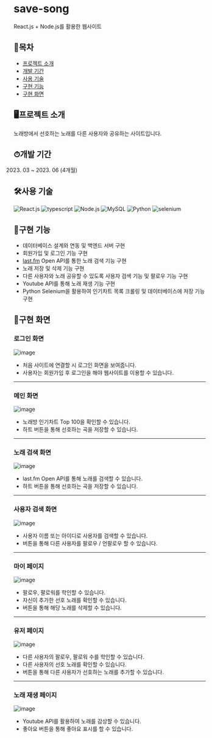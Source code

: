 # save-song
React.js + Node.js를 활용한 웹사이트

## 📒목차
- [프로젝트 소개](#프로젝트-소개)
- [개발 기간](#개발-기간)
- [사용 기술](#사용-기술)
- [구현 기능](#구현-기능)
- [구현 화면](#구현-화면)

## 🖥프로젝트 소개
노래방에서 선호하는 노래를 다른 사용자와 공유하는 사이트입니다.

## ⏱개발 기간
2023. 03 ~ 2023. 06 (4개월)


## 🛠사용 기술
![React.js](https://img.shields.io/badge/react-%23323330.svg?style=for-the-badge&logo=react&logoColor=#61DAFB)
![typescript](https://img.shields.io/badge/typescript-%23323330.svg?style=for-the-badge&logo=typescript&logoColor=#3178C6)
![Node.js](https://img.shields.io/badge/node.js-%23323330.svg?style=for-the-badge&logo=nodedotjs&logoColor=#339933)
![MySQL](https://img.shields.io/badge/mysql-%23323330.svg?style=for-the-badge&logo=mysql&logoColor=#4479A1)
![Python](https://img.shields.io/badge/python-%23323330.svg?style=for-the-badge&logo=python&logoColor=#3776AB)
![selenium](https://img.shields.io/badge/selenium-%23323330.svg?style=for-the-badge&logo=selenium&logoColor=##43B02A)


## 📕구현 기능
- 데이터베이스 설계와 연동 및 백엔드 서버 구현
- 회원가입 및 로그인 기능 구현
- [last.fm](https://www.last.fm/api) Open API를 통한 노래 검색 기능 구현
- 노래 저장 및 삭제 기능 구현
- 다른 사용자와 노래 공유할 수 있도록 사용자 검색 기능 및 팔로우 기능 구현
- Youtube API를 통해 노래 재생 기능 구현
- Python Selenium을 활용하여 인기차트 목록 크롤링 및 데이터베이스에 저장 기능 구현

## 👀구현 화면
### 로그인 화면
![image](https://github.com/ehdrjs4502/save-song/assets/33916924/917c3abe-c5b0-454a-ae73-59b8833bf2b1)
- 처음 사이트에 연결할 시 로그인 화면을 보여줍니다.
- 사용자는 회원가입 후 로그인을 해야 웹사이트를 이용할 수 있습니다.
---------------------------------------

### 메인 화면
![image](https://github.com/ehdrjs4502/save-song/assets/33916924/7a1dfb6b-4e74-453b-a68d-343e808282ef)
- 노래방 인기차트 Top 100을 확인할 수 있습니다.
- 하트 버튼을 통해 선호하는 곡을 저장할 수 있습니다.
---------------------------------------

### 노래 검색 화면
![image](https://github.com/ehdrjs4502/save-song/assets/33916924/c0f5e470-1a04-4acd-b028-02f95518e46a)
- last.fm Open API를 통해 노래를 검색할 수 있습니다.
- 하트 버튼을 통해 선호하는 곡을 저장할 수 있습니다.
---------------------------------------

### 사용자 검색 화면
![image](https://github.com/ehdrjs4502/save-song/assets/33916924/7debbac1-342f-4d69-a8c0-8ec63ad7639c)
- 사용자 이름 또는 아이디로 사용자를 검색할 수 있습니다.
- 버튼을 통해 다른 사용자를 팔로우 / 언팔로우 할 수 있습니다.
---------------------------------------

### 마이 페이지 
![image](https://github.com/ehdrjs4502/save-song/assets/33916924/06d0eed5-6aa9-475a-b444-79bf51f0e8f7)
- 팔로우, 팔로워를 학인할 수 있습니다.
- 자신이 추가한 선호 노래를 확인할 수 있습니다.
- 버튼을 통해 해당 노래를 삭제할 수 있습니다.
---------------------------------------

### 유저 페이지
![image](https://github.com/ehdrjs4502/save-song/assets/33916924/68770005-ad90-4cd5-8181-648096034cf4)
- 다른 사용자의 팔로우, 팔로워 수를 학인할 수 있습니다.
- 다른 사용자의 선호 노래를 확인할 수 있습니다.
- 버튼을 통해 다른 사용자가 선호하는 노래를 추가할 수 있습니다.
---------------------------------------


### 노래 재생 페이지
![image](https://github.com/ehdrjs4502/save-song/assets/33916924/ac326943-3b05-4af6-b480-f8fce26101ab)
- Youtube API를 활용하여 노래를 감상할 수 있습니다.
- 좋아요 버튼을 통해 좋아요 표시를 할 수 있습니다.





